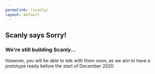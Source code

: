 ```yaml
---
permalink: /scanly/
layout: default
---
```

## Scanly says Sorry!
### We're still building Scanly...
However, you will be able to talk with them soon, as we aim to have a prototype ready before the start of December 2020.